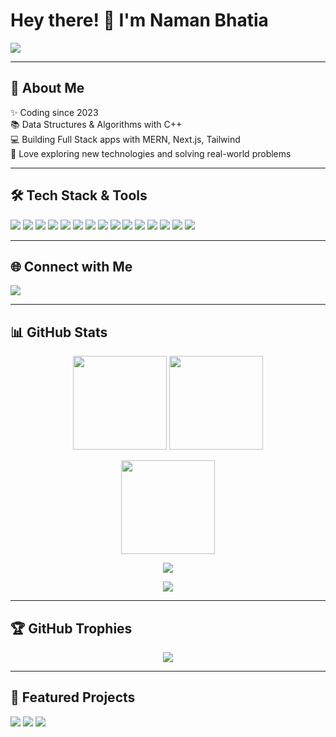 <h1 align="left">Hey there! 👋 I'm Naman Bhatia</h1>

<p align="left">
  <img src="https://readme-typing-svg.herokuapp.com/?lines=Passionate+Web+Developer;DSA+with+C%2B%2B;Building+Full+Stack+Projects;Exploring+MERN+%26+Next.js;&center=false&color=06B6D4&size=22" />
</p>

---

<h2 align="left">🚀 About Me</h2>

<p align="left">
✨ Coding since 2023 <br>
📚 Data Structures & Algorithms with C++ <br>
💻 Building Full Stack apps with MERN, Next.js, Tailwind <br>
🌱 Love exploring new technologies and solving real-world problems <br>
</p>

---

<h2 align="left">🛠 Tech Stack & Tools</h2>

<p align="left">
  <img src="https://img.shields.io/badge/C-00599C?style=for-the-badge&logo=c&logoColor=white" />
  <img src="https://img.shields.io/badge/C++-00599C?style=for-the-badge&logo=cplusplus&logoColor=white" />
  <img src="https://img.shields.io/badge/Java-ED8B00?style=for-the-badge&logo=java&logoColor=white" />
  <img src="https://img.shields.io/badge/Python-3776AB?style=for-the-badge&logo=python&logoColor=white" />
  <img src="https://img.shields.io/badge/HTML5-E34F26?style=for-the-badge&logo=html5&logoColor=white" />
  <img src="https://img.shields.io/badge/CSS3-1572B6?style=for-the-badge&logo=css3&logoColor=white" />
  <img src="https://img.shields.io/badge/Tailwind_CSS-06B6D4?style=for-the-badge&logo=tailwindcss&logoColor=white" />
  <img src="https://img.shields.io/badge/JavaScript-F7DF1E?style=for-the-badge&logo=javascript&logoColor=black" />
  <img src="https://img.shields.io/badge/Node.js-339933?style=for-the-badge&logo=nodedotjs&logoColor=white" />
  <img src="https://img.shields.io/badge/Express.js-000000?style=for-the-badge&logo=express&logoColor=white" />
  <img src="https://img.shields.io/badge/MongoDB-47A248?style=for-the-badge&logo=mongodb&logoColor=white" />
  <img src="https://img.shields.io/badge/React-20232A?style=for-the-badge&logo=react&logoColor=61DAFB" />
  <img src="https://img.shields.io/badge/Next.js-000000?style=for-the-badge&logo=nextdotjs&logoColor=white" />
  <img src="https://img.shields.io/badge/Git-F05032?style=for-the-badge&logo=git&logoColor=white" />
  <img src="https://img.shields.io/badge/GitHub-181717?style=for-the-badge&logo=github&logoColor=white" />
</p>

---

<h2 align="left">🌐 Connect with Me</h2>

<p align="left">
  <a href="https://www.linkedin.com/in/naman-bhatia-nb" target="_blank">
    <img src="https://img.shields.io/badge/LinkedIn-0A66C2?style=for-the-badge&logo=linkedin&logoColor=white" />
  </a>
</p>

---

<h2 align="left">📊 GitHub Stats</h2>

<p align="center">
  <img src="https://github-readme-stats.vercel.app/api?username=NamanBhatia-NB&show_icons=true&include_all_commits=true&count_private=true&theme=dracula&hide_border=false" height="150" />
  <img src="https://github-readme-stats.vercel.app/api/top-langs?username=NamanBhatia-NB&layout=compact&langs_count=6&theme=dracula&hide_border=false" height="150" />
</p>

<p align="center">
  <img src="https://github-readme-streak-stats.herokuapp.com/?user=NamanBhatia-NB&theme=dracula&hide_border=false" height="150" />
</p>

<p align="center">
  <img src="https://activity-graph.herokuapp.com/graph?username=NamanBhatia-NB&theme=dracula&hide_border=false" />
</p>

<p align="center">
  <img src="https://komarev.com/ghpvc/?username=NamanBhatia-NB&label=Profile%20Views&color=06B6D4&style=flat" />
</p>

---

<h2 align="left">🏆 GitHub Trophies</h2>

<p align="center">
  <img src="https://github-profile-trophy.vercel.app/?username=NamanBhatia-NB&theme=dracula&no-frame=true&column=6&margin-w=10" />
</p>

---

<h2 align="left">🚀 Featured Projects</h2>

<p align="left">
  <img src="https://github-readme-stats.vercel.app/api/pin/?username=NamanBhatia-NB&repo=AI_Investment_Manager&theme=dracula" />
  <img src="https://github-readme-stats.vercel.app/api/pin/?username=NamanBhatia-NB&repo=Subscription_Tracker&theme=dracula" />
  <img src="https://github-readme-stats.vercel.app/api/pin/?username=NamanBhatia-NB&repo=Todo_List_Website&theme=dracula" />
</p>
